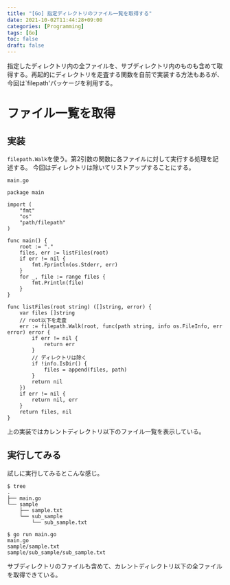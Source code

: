 ```yaml
---
title: "[Go] 指定ディレクトリのファイル一覧を取得する"
date: 2021-10-02T11:44:28+09:00
categories: [Programming]
tags: [Go]
toc: false
draft: false
---
```


指定したディレクトリ内の全ファイルを、サブディレクトリ内のものも含めて取得する。再起的にディレクトリを走査する関数を自前で実装する方法もあるが、今回は`filepath'パッケージを利用する。

<!--more-->

# ファイル一覧を取得

## 実装

`filepath.Walk`を使う。第2引数の関数に各ファイルに対して実行する処理を記述する。
今回はディレクトリは除いてリストアップすることにする。

`main.go`

```
package main

import (
	"fmt"
	"os"
	"path/filepath"
)

func main() {
	root := "."
	files, err := listFiles(root)
	if err != nil {
		fmt.Fprintln(os.Stderr, err)
	}
	for _, file := range files {
		fmt.Println(file)
	}
}

func listFiles(root string) ([]string, error) {
	var files []string
	// root以下を走査
	err := filepath.Walk(root, func(path string, info os.FileInfo, err error) error {
		if err != nil {
			return err
		}
		// ディレクトリは除く
		if !info.IsDir() {
			files = append(files, path)
		}
		return nil
	})
	if err != nil {
		return nil, err
	}
	return files, nil
}
```

上の実装ではカレントディレクトリ以下のファイル一覧を表示している。

## 実行してみる

試しに実行してみるとこんな感じ。

```text
$ tree
.
├── main.go
└── sample
    ├── sample.txt
    └── sub_sample
        └── sub_sample.txt
```

```text
$ go run main.go
main.go
sample/sample.txt
sample/sub_sample/sub_sample.txt
```

サブディレクトリのファイルも含めて、カレントディレクトリ以下の全ファイルを取得できている。